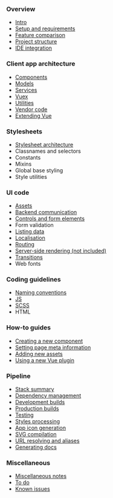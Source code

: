 
### Overview

- [Intro](README.md)
- [Setup and requirements](overview/setup.md)
- [Feature comparison](overview/comparison.md)
- [Project structure](overview/project-structure.md)
- [IDE integration](overview/ide.md)

### Client app architecture

- [Components](app/components.md)
- [Models](app/models.md)
- [Services](app/services.md)
- [Vuex](app/vuex.md)
- [Utilities](app/utilities.md)
- [Vendor code](app/vendor.md)
- [Extending Vue](app/vue.md)

### Stylesheets

- [Stylesheet architecture](stylesheets/stylesheet-architecture.md)
- Classnames and selectors<!-- (ui/style-selectors.md) -->
- Constants<!-- (ui/style-constants.md) -->
- Mixins<!-- (ui/scss-mixins.md) -->
- Global base styling<!-- (ui/global-styles.md) -->
- Style utilities<!-- (ui/style-utilities.md) -->

### UI code

- [Assets](ui/assets.md)
- [Backend communication](ui/http.md)
- [Controls and form elements](ui/controls.md)
- Form validation<!-- (ui/form-validation.md) -->
- [Listing data](ui/lists.md)
- [Localisation](ui/localisation.md)
- [Routing](ui/routing.md)
- [Server-side rendering (not included)](ui/ssr.md)
- [Transitions](ui/transitions.md)
- Web fonts

### Coding guidelines

- [Naming conventions](conventions/naming.md)
- [JS](conventions/js.md)
- [SCSS](conventions/scss.md)
- HTML

### How-to guides

- [Creating a new component](howto/creating-components.md)
- [Setting page meta information](howto/meta.md)
- [Adding new assets](howto/new-assets.md)
- [Using a new Vue plugin](howto/vue-plugin.md)

### Pipeline

- [Stack summary](pipeline/stack.md)
- [Dependency management](pipeline/dependencies.md)
- [Development builds](pipeline/development.md)
- [Production builds](pipeline/production.md)
- [Testing](pipeline/testing.md)
- [Styles processing](pipeline/styles.md)
- [App icon generation](pipeline/app-icons.md)
- [SVG compilation](pipeline/svg-compilation.md)
- [URL resolving and aliases](pipeline/urls.md)
- [Generating docs](pipeline/docs.md)

### Miscellaneous

- [Miscellaneous notes](misc/notes.md)
- [To do](misc/todo.md)
- [Known issues](misc/known-issues.md)
